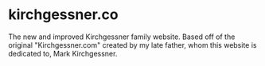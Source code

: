 # kirchgessner.co
The new and improved Kirchgessner family website. Based off of the original "Kirchgessner.com" created by my late father, whom this website is dedicated to, Mark Kirchgessner.
